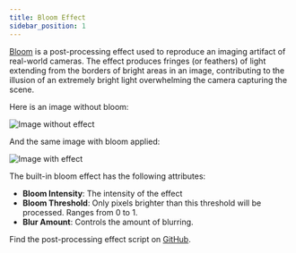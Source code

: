 ```yaml
---
title: Bloom Effect
sidebar_position: 1
---
```


[Bloom][1] is a post-processing effect used to reproduce an imaging artifact of real-world cameras. The effect produces fringes (or feathers) of light extending from the borders of bright areas in an image, contributing to the illusion of an extremely bright light overwhelming the camera capturing the scene.

Here is an image without bloom:

![Image without effect](/img/user-manual/graphics/posteffects/without-effects.png)

And the same image with bloom applied:

![Image with effect](/img/user-manual/graphics/posteffects/with-bloom.png)

The built-in bloom effect has the following attributes:

* **Bloom Intensity**: The intensity of the effect
* **Bloom Threshold**: Only pixels brighter than this threshold will be processed. Ranges from 0 to 1.
* **Blur Amount**: Controls the amount of blurring.

Find the post-processing effect script on [GitHub][4].

[1]: https://en.wikipedia.org/wiki/Bloom_(shader_effect)
[4]: https://github.com/playcanvas/engine/blob/main/scripts/posteffects/posteffect-bloom.js
